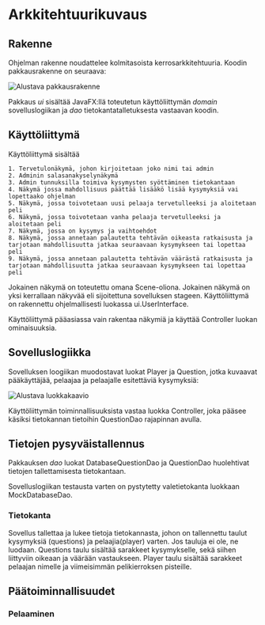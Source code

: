 # Arkkitehtuurikuvaus

## Rakenne

Ohjelman rakenne noudattelee kolmitasoista kerrosarkkitehtuuria. Koodin pakkausrakenne on seuraava: 

![Alustava pakkausrakenne](pakkauskaavio.jpg)

Pakkaus *ui* sisältää JavaFX:llä toteutetun käyttöliittymän *domain* sovelluslogiikan ja *dao* tietokantatalletuksesta vastaavan koodin. 

## Käyttöliittymä

Käyttöliittymä sisältää 

	1. Tervetulonäkymä, johon kirjoitetaan joko nimi tai admin
	2. Adminin salasanakyselynäkymä
	3. Admin tunnuksilla toimiva kysymysten syöttäminen tietokantaan 
	4. Näkymä jossa mahdollisuus päättää lisääkö lisää kysymyksiä vai lopettaako ohjelman
	5. Näkymä, jossa toivotetaan uusi pelaaja tervetulleeksi ja aloitetaan peli
	6. Näkymä, jossa toivotetaan vanha pelaaja tervetulleeksi ja aloitetaan peli
	7. Näkymä, jossa on kysymys ja vaihtoehdot
	8. Näkymä, jossa annetaan palautetta tehtävän oikeasta ratkaisusta ja tarjotaan mahdollisuutta jatkaa seuraavaan kysymykseen tai lopettaa peli
	9. Näkymä, jossa annetaan palautetta tehtävän väärästä ratkaisusta ja tarjotaan mahdollisuutta jatkaa seuraavaan kysymykseen tai lopettaa peli

Jokainen näkymä on toteutettu omana Scene-oliona. Jokainen näkymä on yksi kerrallaan näkyvää eli sijoitettuna sovelluksen stageen. Käyttöliittymä on rakennettu ohjelmallisesti luokassa ui.UserInterface.

Käyttöliittymä pääasiassa vain rakentaa näkymiä ja käyttää Controller luokan ominaisuuksia.

## Sovelluslogiikka

Sovelluksen loogiikan muodostavat luokat Player ja Question, jotka kuvaavat pääkäyttäjää, pelaajaa ja pelaajalle esitettäviä kysymyksiä:

![Alustava luokkakaavio](luokkakaavio_loppu.jpg)

Käyttöliittymän toiminnallisuuksista vastaa luokka Controller, joka pääsee käsiksi tietokannan tietoihin QuestionDao rajapinnan avulla.

## Tietojen pysyväistallennus

Pakkauksen *dao* luokat DatabaseQuestionDao ja QuestionDao huolehtivat tietojen tallettamisesta tietokantaan.

Sovelluslogiikan testausta varten on pystytetty valetietokanta luokkaan MockDatabaseDao.

### Tietokanta

Sovellus tallettaa ja lukee tietoja tietokannasta, johon on tallennettu taulut kysymyksiä (questions) ja pelaajia(player) varten. Jos tauluja ei ole, ne luodaan.
Questions taulu sisältää sarakkeet kysymykselle, sekä siihen liittyviin oikeaan ja väärään vastaukseen. Player taulu sisältää sarakkeet pelaajan nimelle ja viimeisimmän pelikierroksen pisteille.

## Päätoiminnallisuudet

### Pelaaminen




